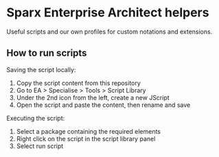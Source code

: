 # Sparx Enterprise Architect helpers

Useful scripts and our own profiles for custom notations and extensions.

## How to run scripts
Saving the script locally:
1. Copy the script content from this repository
2. Go to EA > Specialise > Tools > Script Library
3. Under the 2nd icon from the left, create a new JScript 
4. Open the script and paste the content, then rename and save

Executing the script:
1. Select a package containing the required elements
2. Right click on the script in the script library panel
3. Select run script
